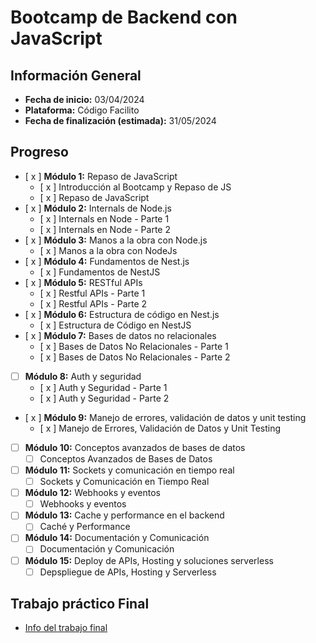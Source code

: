 # Bootcamp de Backend con JavaScript

## Información General

- **Fecha de inicio:** 03/04/2024
- **Plataforma:** Código Facilito
- **Fecha de finalización (estimada):** 31/05/2024

## Progreso

- [ x ] **Módulo 1:** Repaso de JavaScript
  - [ x ] Introducción al Bootcamp y Repaso de JS
  - [ x ] Repaso de JavaScript
- [ x ] **Módulo 2:** Internals de Node.js
  - [ x ] Internals en Node - Parte 1
  - [ x ] Internals en Node - Parte 2
- [ x ] **Módulo 3:** Manos a la obra con Node.js
  - [ x ] Manos a la obra con NodeJs
- [ x ] **Módulo 4:** Fundamentos de Nest.js
  - [ x ] Fundamentos de NestJS
- [ x ] **Módulo 5:** RESTful APIs
  - [ x ] Restful APIs - Parte 1
  - [ x ] Restful APIs - Parte 2
- [ x ] **Módulo 6:** Estructura de código en Nest.js
  - [ x ] Estructura de Código en NestJS
- [ x ] **Módulo 7:** Bases de datos no relacionales
  - [ x ] Bases de Datos No Relacionales - Parte 1
  - [ x ] Bases de Datos No Relacionales - Parte 2
- [ ] **Módulo 8:** Auth y seguridad
  - [ x ] Auth y Seguridad - Parte 1
  - [ x ] Auth y Seguridad - Parte 2
- [ x ] **Módulo 9:** Manejo de errores, validación de datos y unit testing
  - [ x ] Manejo de Errores, Validación de Datos y Unit Testing
- [ ] **Módulo 10:** Conceptos avanzados de bases de datos
  - [ ] Conceptos Avanzados de Bases de Datos
- [ ] **Módulo 11:** Sockets y comunicación en tiempo real
  - [ ] Sockets y Comunicación en Tiempo Real
- [ ] **Módulo 12:** Webhooks y eventos
  - [ ] Webhooks y eventos
- [ ] **Módulo 13:** Cache y performance en el backend
  - [ ] Caché y Performance
- [ ] **Módulo 14:** Documentación y Comunicación
  - [ ] Documentación y Comunicación
- [ ] **Módulo 15:** Deploy de APIs, Hosting y soluciones serverless
  - [ ] Depspliegue de APIs, Hosting y Serverless

## Trabajo práctico Final

- [Info del trabajo final](https://iamdoomling.notion.site/iamdoomling/Trabajo-pr-ctico-final-f366a1dab34245ae83726bb31fb59a25)
